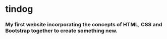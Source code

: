 # tindog
### My first website incorporating the concepts of HTML, CSS and Bootstrap together to create something new.
